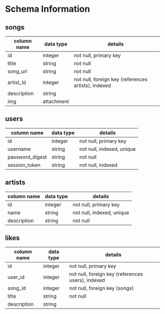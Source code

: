 # Schema Information

## songs
column name | data type | details
------------|-----------|-----------------------
id          | integer   | not null, primary key
title       | string    | not null
song_url    | string    | not null
artist_id   | integer   | not null, foreign key (references artists), indexed
description | string    |
img         | attachment|

## users
column name     | data type | details
----------------|-----------|-----------------------
id              | integer   | not null, primary key
username        | string    | not null, indexed, unique
password_digest | string    | not null
session_token   | string    | not null, indexed

## artists
column name     | data type | details
----------------|-----------|-----------------------
id              | integer   | not null, primary key
name            | string    | not null, indexed, unique
description     | string    | not null

## likes
column name | data type | details
------------|-----------|-----------------------
id          | integer   | not null, primary key
user_id     | integer   | not null, foreign key (references users), indexed
song_id		| integer	| not null, foreign key (songs)
title       | string    | not null
description | string    |
